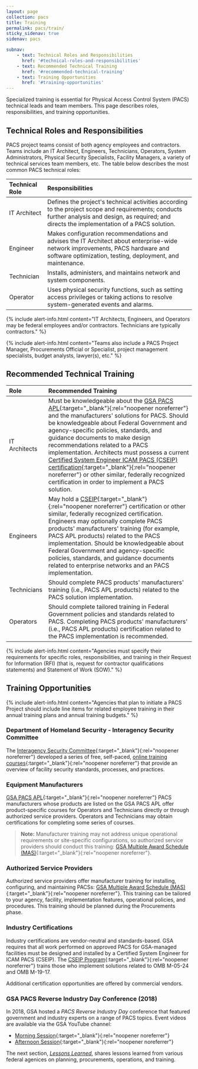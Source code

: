 ```yaml
---
layout: page
collection: pacs
title: Training
permalink: pacs/train/
sticky_sidenav: true
sidenav: pacs

subnav:
    - text: Technical Roles and Responsibilities
      href: '#technical-roles-and-responsibilities'
    - text: Recommended Technical Training
      href: '#recommended-technical-training'
    - text: Training Opportunities
      href: '#training-opportunities'
---
```


Specialized training is essential for Physical Access Control System (PACS) technical leads and team members. This page describes roles, responsibilities, and training opportunities. 

## Technical Roles and Responsibilities

PACS project teams consist of both agency employees and contractors. Teams include an IT Architect, Engineers, Technicians, Operators, System Administrators, Physical Security Specialists, Facility Managers, a variety of technical services team members, etc. The table below describes the most common PACS technical roles: 

| Technical Role | Responsibilities |
|:------|:-------------| 
| IT Architect | Defines the project's technical activities according to the project scope and requirements; conducts further analysis and design, as required; and directs the implementation of a PACS solution. |
| Engineer | Makes configuration recommendations and advises the IT Architect about enterprise-wide network improvements, PACS hardware and software optimization, testing, deployment, and maintenance.|
| Technician | Installs, administers, and maintains network and system components. |
| Operator | Uses physical security functions, such as setting access privileges or taking actions to resolve system-generated events and alarms.|


{% include alert-info.html content="IT Architects, Engineers, and Operators may be federal employees and/or contractors. Technicians are typically contractors." %}

{% include alert-info.html content="Teams also include a PACS Project Manager, Procurements Official or Specialist, project management specialists, budget analysts, lawyer(s), etc." %}


## Recommended Technical Training

| Role | Recommended Training |
|:------|:-------------| 
| IT Architects| Must be knowledgeable about the [GSA PACS APL](https://www.idmanagement.gov/approved-products-list-pacs-products/){:target="_blank"}{:rel="noopener noreferrer"} and the manufacturers' solutions for PACS. Should be knowledgeable about Federal Government and agency-specific policies, standards, and guidance documents to make design recommendations related to a PACS implementation. Architects must possess a current [Certified System Engineer ICAM PACS (CSEIP) certification](https://www.securetechalliance.org/activities-certified-system-engineer-icam-pacs-training-and-certification-program/){:target="_blank"}{:rel="noopener noreferrer"} or other similar, federally recognized certification in order to implement a PACS solution.|
| Engineers| May hold a [CSEIP](https://www.securetechalliance.org/activities-certified-system-engineer-icam-pacs-training-and-certification-program/){:target="_blank"}{:rel="noopener noreferrer"} certification or other similar, federally recognized certification. Engineers may optionally complete PACS products' manufacturers' training (for example, PACS APL products) related to the PACS implementation. Should be knowledgeable about Federal Government and agency-specific policies, standards, and guidance documents related to enterprise networks and an PACS implementation. |
| Technicians | Should complete PACS products' manufacturers' training (i.e., PACS APL products) related to the PACS solution implementation.| 
| Operators | Should complete tailored training in Federal Government policies and standards related to PACS. Completing PACS products' manufacturers' (i.e., PACS APL products) certification related to the PACS implementation is recommended.|

{% include alert-info.html content="Agencies must specify their requirements for specific roles, responsibilities, and training in their Request for Information (RFI) (that is, request for contractor qualifications statements) and Statement of Work (SOW)." %}


## Training Opportunities

{% include alert-info.html content="Agencies that plan to initiate a PACS Project should include line items for related employee training in their annual training plans and annual training budgets." %}

### Department of Homeland Security - Interagency Security Committee
The [Interagency Security Committee](https://www.dhs.gov/interagency-security-committee){:target="_blank"}{:rel="noopener noreferrer"} developed a series of free, self-paced, [online training courses](https://www.dhs.gov/interagency-security-committee-training){:target="_blank"}{:rel="noopener noreferrer"} that provide an overview of facility security standards, processes, and practices.

### Equipment Manufacturers
[GSA PACS APL](https://www.idmanagement.gov/approved-products-list-pacs-products/){:target="_blank"}{:rel="noopener noreferrer"} PACS manufacturers whose products are listed on the GSA PACS APL offer product-specific courses for Operators and Technicians directly or through authorized service providers. Operators and Technicians may obtain certifications for completing some series of courses.

>**Note:** Manufacturer training may not address unique operational requirements or site-specific configurations, so authorized service providers should conduct this training:  [GSA Multiple Award Schedule (MAS)](https://www.gsa.gov/technology/technology-purchasing-programs/mas-information-technology){:target="_blank"}{:rel="noopener noreferrer"}. 

### Authorized Service Providers
Authorized service providers offer manufacturer training for installing, configuring, and maintaining PACSs: [GSA Multiple Award Schedule (MAS)](https://www.gsa.gov/technology/technology-purchasing-programs/mas-information-technology){:target="_blank"}{:rel="noopener noreferrer"}. This training can be tailored to your agency, facility, implementation features, operational policies, and procedures. This training should be planned during the Procurements phase. 

### Industry Certifications
Industry certifications are vendor-neutral and standards-based. GSA requires that all work performed on approved PACS for GSA-managed facilities must be designed and installed by a Certified System Engineer for ICAM PACS (CSEIP).  The [CSEIP Program](https://www.securetechalliance.org/activities-certified-system-engineer-icam-pacs-training-and-certification-program/){:target="_blank"}{:rel="noopener noreferrer"} trains those who implement solutions related to OMB M-05-24 and OMB M-19-17.

Additional certification opportunities are offered by commercial vendors.

### GSA PACS Reverse Industry Day Conference (2018)

In 2018, GSA hosted a _PACS Reverse Industry Day_ conference that featured government and industry experts on a range of PACS topics. Event videos are available via the GSA YouTube channel: 

- [Morning Session](https://www.youtube.com/watch?v=r9X1XtrLjMg){:target="_blank"}{:rel="noopener noreferrer"}
- [Afternoon Session](https://www.youtube.com/watch?v=bS8jdkW_WUI){:target="_blank"}{:rel="noopener noreferrer"}

The next section, *[Lessons Learned](../lessonslearned/)*, shares lessons learned from various federal agenices on planning, procurements, operations, and training.
